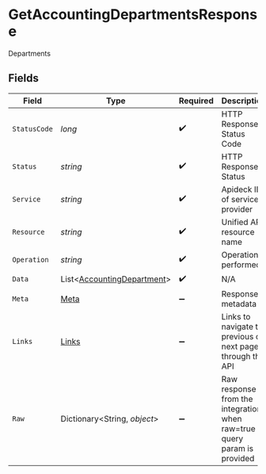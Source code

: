 # GetAccountingDepartmentsResponse

Departments


## Fields

| Field                                                                         | Type                                                                          | Required                                                                      | Description                                                                   | Example                                                                       |
| ----------------------------------------------------------------------------- | ----------------------------------------------------------------------------- | ----------------------------------------------------------------------------- | ----------------------------------------------------------------------------- | ----------------------------------------------------------------------------- |
| `StatusCode`                                                                  | *long*                                                                        | :heavy_check_mark:                                                            | HTTP Response Status Code                                                     | 200                                                                           |
| `Status`                                                                      | *string*                                                                      | :heavy_check_mark:                                                            | HTTP Response Status                                                          | OK                                                                            |
| `Service`                                                                     | *string*                                                                      | :heavy_check_mark:                                                            | Apideck ID of service provider                                                | xero                                                                          |
| `Resource`                                                                    | *string*                                                                      | :heavy_check_mark:                                                            | Unified API resource name                                                     | subsidiaries                                                                  |
| `Operation`                                                                   | *string*                                                                      | :heavy_check_mark:                                                            | Operation performed                                                           | all                                                                           |
| `Data`                                                                        | List<[AccountingDepartment](../../Models/Components/AccountingDepartment.md)> | :heavy_check_mark:                                                            | N/A                                                                           |                                                                               |
| `Meta`                                                                        | [Meta](../../Models/Components/Meta.md)                                       | :heavy_minus_sign:                                                            | Response metadata                                                             |                                                                               |
| `Links`                                                                       | [Links](../../Models/Components/Links.md)                                     | :heavy_minus_sign:                                                            | Links to navigate to previous or next pages through the API                   |                                                                               |
| `Raw`                                                                         | Dictionary<String, *object*>                                                  | :heavy_minus_sign:                                                            | Raw response from the integration when raw=true query param is provided       |                                                                               |